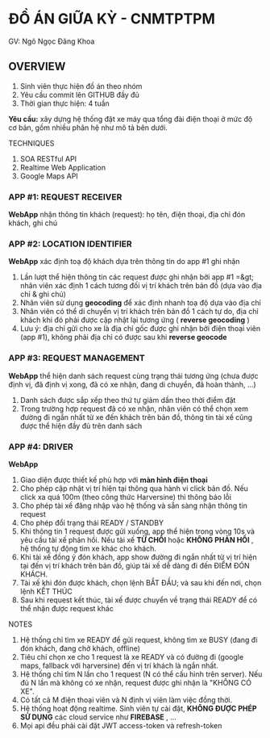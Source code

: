 # ĐỒ ÁN GIỮA KỲ - CNMTPTPM

GV: Ngô Ngọc Đăng Khoa

## OVERVIEW

1. Sinh viên thực hiện đồ án theo nhóm
2. Yêu cầu commit lên GITHUB đầy đủ
3. Thời gian thực hiện: 4 tuần

**Yêu cầu:** xây dựng hệ thống đặt xe máy qua tổng đài điện thoại ở mức độ cơ bản, gồm nhiều phân hệ như mô tả bên dưới.

TECHNIQUES

1. SOA RESTful API
2. Realtime Web Application
3. Google Maps API

### APP #1: REQUEST RECEIVER

**WebApp** nhận thông tin khách (request): họ tên, điện thoại, địa chỉ đón khách, ghi chú

### APP #2: LOCATION IDENTIFIER

**WebApp** xác định toạ độ khách dựa trên thông tin do app #1 ghi nhận

1. Lần lượt thể hiện thông tin các request được ghi nhận bởi app #1 =\&gt; nhân viên xác định 1 cách tương đối vị trí khách trên bản đồ (dựa vào địa chỉ &amp; ghi chú)
2. Nhân viên sử dụng **geocoding** để xác định nhanh toạ độ dựa vào địa chỉ
3. Nhân viên có thể di chuyển vị trí khách trên bản đồ 1 cách tự do, địa chỉ khách khi đó phải được cập nhật lại tương ứng ( **reverse geocoding** )
4. Lưu ý: địa chỉ gửi cho xe là địa chỉ gốc được ghi nhận bởi điện thoại viên (app #1), không phải địa chỉ có được sau khi **reverse geocode**

### APP #3: REQUEST MANAGEMENT

**WebApp** thể hiện danh sách request cùng trạng thái tương ứng (chưa được định vị, đã định vị xong, đã có xe nhận, đang di chuyển, đã hoàn thành, …)

1. Danh sách được sắp xếp theo thứ tự giảm dần theo thời điểm đặt
2. Trong trường hợp request đã có xe nhận, nhân viên có thể chọn xem đường đi ngắn nhất từ xe đến khách trên bản đồ, thông tin tài xế cũng được thể hiện đầy đủ trên danh sách

### APP #4: DRIVER

**WebApp**

1. Giao diện được thiết kế phù hợp với **màn hình điện thoại**
2. Cho phép cập nhật vị trí hiện tại thông qua hành vi click bản đồ. Nếu click xa quá 100m (theo công thức Harversine) thì thông báo lỗi
3. Cho phép tài xế đăng nhập vào hệ thống và sẵn sàng nhận thông tin request
4. Cho phép đổi trạng thái READY / STANDBY
5. Khi thông tin 1 request được gửi xuống, app thể hiện trong vòng 10s và yêu cầu tài xế phản hồi. Nếu tài xế **TỪ CHỐI** hoặc **KHÔNG PHẢN HỒI** , hệ thống tự động tìm xe khác cho khách.
  1. Khi tài xế đồng ý đón khách, app show đường đi ngắn nhất từ vị trí hiện tại đến vị trí khách trên bản đồ, giúp tài xế dễ dàng đi đến ĐIỂM ĐÓN KHÁCH.
6. Tài xế khi đón được khách, chọn lệnh BẮT ĐẦU; và sau khi đến nơi, chọn lệnh KẾT THÚC
  1. Sau khi request kết thúc, tài xế được chuyển về trạng thái READY để có thể nhận được request khác

NOTES

1. Hệ thống chỉ tìm xe READY để gửi request, không tìm xe BUSY (đang đi đón khách, đang chở khách, offline)
2. Tiêu chí chọn xe cho 1 request là xe READY và có đường đi (google maps, fallback với harversine) đến vị trí khách là ngắn nhất.
3. Hệ thống chỉ tìm N lần cho 1 request (N có thể cấu hình trên server). Nếu đủ N lần mà không có xe nhận, request được ghi nhận là &quot;KHÔNG CÓ XE&quot;.
4. Có tất cả M điện thoại viên và N định vị viên làm việc đồng thời.
5. Hệ thống hoạt động realtime. Sinh viên tự cài đặt, **KHÔNG ĐƯỢC PHÉP SỬ DỤNG** các cloud service như **FIREBASE** , …
6. Mọi api đều phải cài đặt JWT access-token và refresh-token
